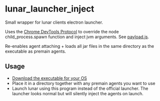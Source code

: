 # lunar_launcher_inject
Small wrapper for lunar clients electron launcher.

Uses the [Chrome DevTools Protocol](https://chromedevtools.github.io/devtools-protocol/)
to override the node child_process.spawn function and inject jvm arguments. See [payload.js](src/payload.js).

Re-enables agent attaching + loads all jar files in the same directory as the executable as premain agents.

## Usage
* [Download the executable for your OS](https://github.com/Nilsen84/lunar-launcher-inject/releases/latest)
* Place it in a directory together with any premain agents you want to use
* Launch lunar using this program instead of the official launcher. The launcher looks normal but will silently inject the agents on launch.